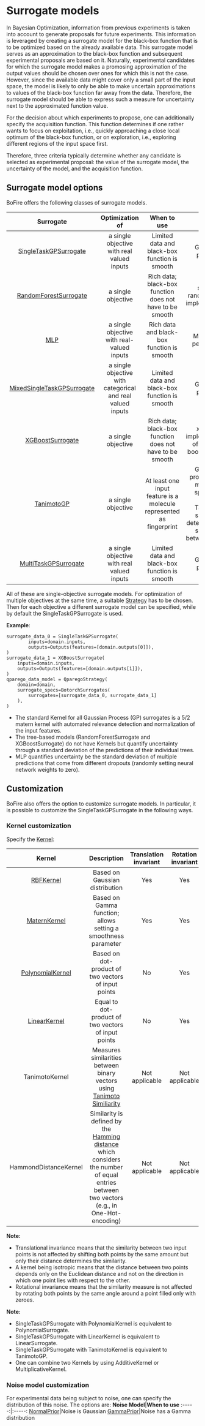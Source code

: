 # Surrogate models
In Bayesian Optimization, information from previous experiments is taken into account to generate proposals for future experiments. This information is leveraged by creating a surrogate model for the black-box function that is to be optimized based on the already available data. This surrogate model serves as an approximation to the black-box function and subsequent experimental proposals are based on it. Naturally, experimental candidates for which the surrogate model makes a promosing approximation of the output values should be chosen over ones for which this is not the case. However, since the available data might cover only a small part of the input space, the model is likely to only be able to make uncertain approximations to values of the black-box function far away from the data. Therefore, the surrogate model should be able to express such a measure for uncertainty next to the approximated function value.

For the decision about which experiments to propose, one can additionally specify the acquisition function. This function determines if one rather wants to focus on exploitation, i.e., quickly approaching a close local optimum of the black-box function, or on exploration, i.e., exploring different regions of the input space first.

Therefore, three criteria typically determine whether any candidate is selected as experimental proposal: the value of the surrogate model, the uncertainty of the model, and the acquisition function.

## Surrogate model options
BoFire offers the following classes of surrogate models.

**Surrogate**|**Optimization of**|**When to use**|**Type**
:-----:|:-----:|:-----:|:-----:
[SingleTaskGPSurrogate](https://github.com/experimental-design/bofire/blob/main/bofire/surrogates/single\_task\_gp.py)|a single objective with real valued inputs|Limited data and black-box function is smooth|Gaussian process
[RandomForestSurrogate](https://github.com/experimental-design/bofire/blob/main/bofire/surrogates/random\_forest.py)|a single objective|Rich data; black-box function does not have to be smooth|sklearn random forest implementation 
[MLP](https://github.com/experimental-design/bofire/blob/main/bofire/surrogates/mlp.py)|a single objective with real-valued inputs|Rich data and black-box function is smooth|Multi layer perceptron
[MixedSingleTaskGPSurrogate](https://github.com/experimental-design/bofire/blob/main/bofire/surrogates/mixed\_single\_task\_gp.py)|a single objective with categorical and real valued inputs|Limited data and black-box function is smooth|Gaussian process
[XGBoostSurrogate](https://github.com/experimental-design/bofire/blob/main/bofire/surrogates/xgb.py)|a single objective|Rich data; black-box function does not have to be smooth|xgboost implementation of gradient boosting trees
[TanimotoGP](https://github.com/experimental-design/bofire/blob/main/bofire/surrogates/tanimoto_gp.py)|a single objective|At least one input feature is a molecule represented as fingerprint|Gaussian process on a molecule space for which Tanimoto similarity determines the similarity between points|
[MultiTaskGPSurrogate](https://github.com/experimental-design/bofire/blob/main/bofire/surrogates/single\_task\_gp.py)|a single objective with real valued inputs|Limited data and black-box function is smooth|Gaussian process

All of these are single-objective surrogate models. For optimization of multiple objectives at the same time, a suitable [Strategy](https://github.com/experimental-design/bofire/blob/main/bofire/strategies/strategy.py) has to be chosen. Then for each objective a different surrogate model can be specified, while by default the SingleTaskGPSurrogate is used.

**Example**:

    surrogate_data_0 = SingleTaskGPSurrogate(
            inputs=domain.inputs,
            outputs=Outputs(features=[domain.outputs[0]]),
    )
    surrogate_data_1 = XGBoostSurrogate(
        inputs=domain.inputs,
        outputs=Outputs(features=[domain.outputs[1]]),
    )
    qparego_data_model = QparegoStrategy(
        domain=domain,
        surrogate_specs=BotorchSurrogates(
            surrogates=[surrogate_data_0, surrogate_data_1]
        ),
    )

- The standard Kernel for all Gaussian Process (GP) surrogates is a 5/2 matern kernel with automated relevance detection and normalization of the input features.
- The tree-based models (RandomForestSurrogate and XGBoostSurrogate) do not have Kernels but quantify uncertainty through a standard deviation of the predictions of their individual trees.
- MLP quantifies uncertainty be the standard deviation of multiple predictions that come from different dropouts (randomly setting neural network weights to zero).

## Customization
BoFire also offers the option to customize surrogate models. In particular, it is possible to customize the SingleTaskGPSurrogate in the following ways.

### Kernel customization
Specify the [Kernel](https://github.com/experimental-design/bofire/blob/main/bofire/data_models/kernels/api.py):

**Kernel**|**Description**|**Translation invariant**|**Rotation invariant**|**Isotropic**|**Input variable type**
:-----:|:-----:|:-----:|:-----:|:-----:|:-----:
[RBFKernel](https://en.wikipedia.org/wiki/Radial_basis_function_kernel)|Based on Gaussian distribution|Yes|Yes|Yes|[Continuous](https://github.com/experimental-design/bofire/blob/main/bofire/data_models/features/continuous.py)
[MaternKernel](https://en.wikipedia.org/wiki/Mat%C3%A9rn_covariance_function)|Based on Gamma function; allows setting a smoothness parameter|Yes|Yes|Yes|Continuous
[PolynomialKernel](https://scikit-learn.org/stable/modules/metrics.html)|Based on dot-product of two vectors of input points|No|Yes|No|Continuous
[LinearKernel](https://scikit-learn.org/stable/modules/metrics.html)|Equal to dot-product of two vectors of input points|No|Yes|No|Continuous
TanimotoKernel|Measures similarities between binary vectors using [Tanimoto Similiarity](https://en.wikipedia.org/wiki/Jaccard_index)|Not applicable|Not applicable|Not applicable|[MolecularInput](https://github.com/experimental-design/bofire/blob/main/bofire/data_models/features/molecular.py)
HammondDistanceKernel|Similarity is defined by the [Hamming distance](https://en.wikipedia.org/wiki/Hamming_distance) which considers the number of equal entries between two vectors (e.g., in One-Hot-encoding)|Not applicable|Not applicable|Not applicable|[Categorical](https://github.com/experimental-design/bofire/blob/main/bofire/data_models/features/categorical.py)

**Note:**
- Translational invariance means that the similarity between two input points is not affected by shifting both points by the same amount but only their distance determines the similarity.
- A kernel being isotropic means that the distance between two points depends only on the Euclidean distance and not on the direction in which one point lies with respect to the other.
- Rotational invariance means that the similarity measure is not affected by rotating both points by the same angle around a point filled only with zeroes. 

**Note:**
- SingleTaskGPSurrogate with PolynomialKernel is equivalent to PolynomialSurrogate.
- SingleTaskGPSurrogate with LinearKernel is equivalent to LinearSurrogate.
- SingleTaskGPSurrogate with TanimotoKernel is equivalent to TanimotoGP.
- One can combine two Kernels by using AdditiveKernel or MultiplicativeKernel.

### Noise model customization

For experimental data being subject to noise, one can specify the distribution of this noise. The options are:
**Noise Model**|**When to use**
:-----:|:-----:
[NormalPrior](https://github.com/experimental-design/bofire/blob/main/bofire/data_models/priors/normal.py)|Noise is Gaussian
[GammaPrior](https://github.com/experimental-design/bofire/blob/main/bofire/data_models/priors/gamma.py)|Noise has a Gamma distribution







